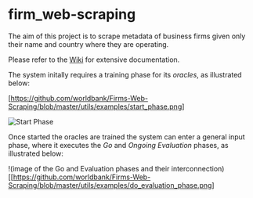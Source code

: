 # firm_web-scraping
The aim of this project is to scrape metadata of business firms given only their name and country where they are operating.

Please refer to the [Wiki](https://github.com/worldbank/Firms-Web-Scraping/wiki/General-System-Overview) for extensive documentation.

The system initally requires a training phase for its _oracles_, as illustrated below:

[https://github.com/worldbank/Firms-Web-Scraping/blob/master/utils/examples/start_phase.png]

![Start Phase](https://raw.github.com/worldbank/Firms-Web-Scraping/blob/master/utils/examples/start_phase.png)


Once started the oracles are trained the system can enter a general input phase, where it executes the _Go_ and _Ongoing Evaluation_ phases, as illustrated below:

!(image of the Go and Evaluation phases and their interconnection)[[https://github.com/worldbank/Firms-Web-Scraping/blob/master/utils/examples/do_evaluation_phase.png]
